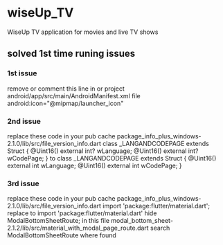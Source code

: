 # wiseUp_TV
WiseUp TV application for movies and live TV shows

## solved 1st time runing issues
### 1st issue 
remove or comment this line in or project android/app/src/main/AndroidManifest.xml file
        android:icon="@mipmap/launcher_icon"

### 2nd issue
replace these code in your pub cache package_info_plus_windows-2.1.0/lib/src/file_version_info.dart
    class _LANGANDCODEPAGE extends Struct {
      @Uint16()
      external int? wLanguage;
      @Uint16()
      external int? wCodePage;
    }
to
    class _LANGANDCODEPAGE extends Struct {
      @Uint16()
      external int wLanguage;
      @Uint16()
      external int wCodePage;
    }
### 3rd issue

replace these code in your pub cache package_info_plus_windows-2.1.0/lib/src/file_version_info.dart
    import 'package:flutter/material.dart';
replace to
    import 'package:flutter/material.dart' hide ModalBottomSheetRoute;
in this file modal_bottom_sheet-2.1.2/lib/src/material_with_modal_page_route.dart search ModalBottomSheetRoute where found
